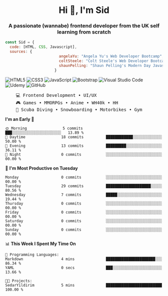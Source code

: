 <h1 align="center">Hi 👋, I'm Sid</h1>
<h3 align="center">A passionate (wannabe) frontend developer from the UK self learning from scratch</h3>

```javascript
const Sid = {
  code: [HTML, CSS, Javascript],
  sources: {
                        angelaYu: "Angela Yu's Web Developer Bootcamp",
                        coltSteele: "Colt Steele's Web Developer Bootcamp",
                        shaunPelling: "Shaun Pelling's Modern Day Javascript"
                      }
```
![HTML5](https://img.shields.io/badge/html5-%23E34F26.svg?style=for-the-badge&logo=html5&logoColor=white)
![CSS3](https://img.shields.io/badge/css3-%231572B6.svg?style=for-the-badge&logo=css3&logoColor=white)
![JavaScript](https://img.shields.io/badge/javascript-%23323330.svg?style=for-the-badge&logo=javascript&logoColor=%23F7DF1E)
![Bootstrap](https://img.shields.io/badge/bootstrap-%238511FA.svg?style=for-the-badge&logo=bootstrap&logoColor=white)
![Visual Studio Code](https://img.shields.io/badge/Visual%20Studio%20Code-0078d7.svg?style=for-the-badge&logo=visual-studio-code&logoColor=white)
![Udemy](https://img.shields.io/badge/Udemy-A435F0?style=for-the-badge&logo=Udemy&logoColor=white)
![GitHub](https://img.shields.io/badge/github-%23121011.svg?style=for-the-badge&logo=github&logoColor=white)

<pre>
    💻 Frontend Development • UI/UX 
    🎮 Games • MMORPGs • Anime • WH40k • HH 
    💪 Scuba Diving • Snowboarding • Motorbikes • Gym
</pre>

<!--START_SECTION:waka-->
**I'm an Early 🐤** 

```text
🌞 Morning                5 commits           ███░░░░░░░░░░░░░░░░░░░░░░   13.89 % 
🌆 Daytime                18 commits          ████████████░░░░░░░░░░░░░   50.00 % 
🌃 Evening                13 commits          █████████░░░░░░░░░░░░░░░░   36.11 % 
🌙 Night                  0 commits           ░░░░░░░░░░░░░░░░░░░░░░░░░   00.00 % 
```
📅 **I'm Most Productive on Tuesday** 

```text
Monday                   0 commits           ░░░░░░░░░░░░░░░░░░░░░░░░░   00.00 % 
Tuesday                  29 commits          ████████████████████░░░░░   80.56 % 
Wednesday                7 commits           █████░░░░░░░░░░░░░░░░░░░░   19.44 % 
Thursday                 0 commits           ░░░░░░░░░░░░░░░░░░░░░░░░░   00.00 % 
Friday                   0 commits           ░░░░░░░░░░░░░░░░░░░░░░░░░   00.00 % 
Saturday                 0 commits           ░░░░░░░░░░░░░░░░░░░░░░░░░   00.00 % 
Sunday                   0 commits           ░░░░░░░░░░░░░░░░░░░░░░░░░   00.00 % 
```


📊 **This Week I Spent My Time On** 

```text
💬 Programming Languages: 
Markdown                 4 mins              ██████████████████████░░░   86.34 % 
YAML                     0 secs              ███░░░░░░░░░░░░░░░░░░░░░░   13.66 % 

🐱‍💻 Projects: 
SedarYildirim            5 mins              █████████████████████████   100.00 % 
```


<!--END_SECTION:waka-->
